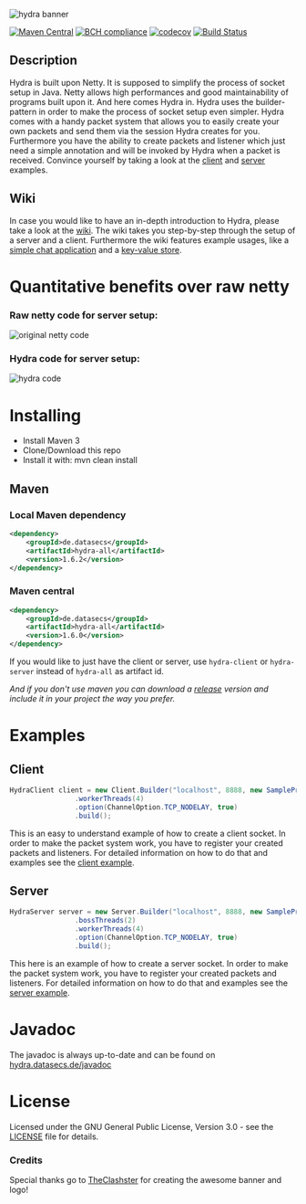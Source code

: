 ![hydra banner](http://hydra.datasecs.de/images/hydra_banner.png)

[![Maven Central](https://maven-badges.herokuapp.com/maven-central/de.datasecs/hydra/badge.svg)](https://maven-badges.herokuapp.com/maven-central/de.datasecs/hydra-all)
[![BCH compliance](https://bettercodehub.com/edge/badge/DataSecs/Hydra?branch=master)](https://datasecs.de)
[![codecov](https://codecov.io/gh/DataSecs/Hydra/branch/master/graph/badge.svg)](https://codecov.io/gh/DataSecs/Hydra)
[![Build Status](https://travis-ci.com/DataSecs/Hydra.svg?branch=master)](https://travis-ci.com/DataSecs/Hydra)

## Description

Hydra is built upon Netty. It is supposed to simplify the process of socket setup in Java. Netty allows high performances and good maintainability of programs built upon it.
And here comes Hydra in. Hydra uses the builder-pattern in order to make the process of socket setup even simpler. Hydra comes with a handy packet system
that allows you to easily create your own packets and send them via the session Hydra creates for you. Furthermore you have the ability to create packets and
listener which just need a simple annotation and will be invoked by Hydra when a packet is received.
Convince yourself by taking a look at the [client](https://github.com/DataSecs/Hydra/tree/master/client/src/test/java/client) and [server](https://github.com/DataSecs/Hydra/tree/master/server/src/test/java/server) examples.

## Wiki

In case you would like to have an in-depth introduction to Hydra, please take a look at the [wiki](https://github.com/DataSecs/Hydra/wiki).
The wiki takes you step-by-step through the setup of a server and a client. Furthermore the wiki features example usages,
like a [simple chat application](https://github.com/DataSecs/Hydra/wiki/Building-a-simple-chat-application) and a [key-value store](https://github.com/DataSecs/Hydra/wiki/Building-a-small-key-value-store).

# Quantitative benefits over raw netty
### Raw netty code for server setup:
![original netty code](http://hydra.datasecs.de/images/original-netty-server-code_comparsion.png)
### Hydra code for server setup:
![hydra code](http://hydra.datasecs.de/images/hydra-code_comparsion.png)

# Installing

 * Install Maven 3
 * Clone/Download this repo
 * Install it with: mvn clean install

## Maven

### Local Maven dependency

```xml
<dependency>
    <groupId>de.datasecs</groupId>
    <artifactId>hydra-all</artifactId>
    <version>1.6.2</version>
</dependency>
```

### Maven central

```xml
<dependency>
    <groupId>de.datasecs</groupId>
    <artifactId>hydra-all</artifactId>
    <version>1.6.0</version>
</dependency>
```

If you would like to just have the client or server, use `hydra-client` or `hydra-server` instead of `hydra-all` as artifact id.

_And if you don't use maven you can download a [release](https://github.com/DataSecs/Hydra/releases) version and include it in your project the way you prefer._

# Examples

## Client

```java
HydraClient client = new Client.Builder("localhost", 8888, new SampleProtocol())
                .workerThreads(4)
                .option(ChannelOption.TCP_NODELAY, true)
                .build();
```

This is an easy to understand example of how to create a client socket.
In order to make the packet system work, you have to register your created packets and listeners.
For detailed information on how to do that and examples see the [client example](https://github.com/DataSecs/Hydra/tree/master/client/src/test/java/client).

## Server

```java
HydraServer server = new Server.Builder("localhost", 8888, new SampleProtocol())
                .bossThreads(2)
                .workerThreads(4)
                .option(ChannelOption.TCP_NODELAY, true)
                .build();
```

This here is an example of how to create a server socket.
In order to make the packet system work, you have to register your created packets and listeners.
For detailed information on how to do that and examples see the [server example](https://github.com/DataSecs/Hydra/tree/master/server/src/test/java/server).

# Javadoc

The javadoc is always up-to-date and can be found on [hydra.datasecs.de/javadoc](http://hydra.datasecs.de/javadoc)

# License

Licensed under the GNU General Public License, Version 3.0 - see the [LICENSE](LICENSE) file for details.

### Credits
Special thanks go to [TheClashster](https://github.com/TheClashster) for creating the awesome banner and logo!